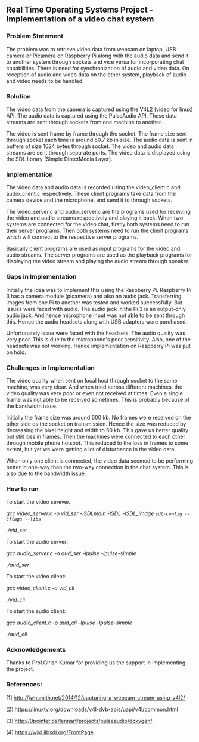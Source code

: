 ## Real Time Operating Systems Project - Implementation of a video chat system

### Problem Statement
The problem was to retrieve video data from webcam on laptop, USB camera or Picamera on Raspberry Pi along with the audio data and send it to another system through sockets and vice versa for incorporating chat capabilities. There is need for synchronization of audio and video data. On reception of audio and video data on the other system, playback of audio and video needs to be handled.

### Solution
The video data from the camera is captured using the V4L2 (video for linux) API. The audio data is captured using the PulseAudio API. These data streams are sent through sockets from one machine to another.

The video is sent frame by frame through the socket. The frame size sent through socket each time is around 50.7 kb in size. The audio data is sent in buffers of size 1024 bytes through socket. The video and audio data streams are sent through separate ports. The video data is displayed using the SDL library (Simple DirectMedia Layer). 

### Implementation
The video data and audio data is recorded using the video_client.c and audio_client.c respectively. These client programs take data from the camera device and the microphone, and send it to through sockets. 

The video_server.c and audio_server.c are the programs used for receiving the video and audio streams respectively and playing it back. When two systems are connected for the video chat, firstly both systems need to run their server programs. Then both systems need to run the client programs which will connect to the respective server programs.

Basically client programs are used as input programs for the video and audio streams. The server programs are used as the playback programs for displaying the video stream and playing the audio stream through speaker.

### Gaps in Implementation
Initially the idea was to implement this using the Raspberry Pi. Raspberry Pi 3 has a camera module (picamera) and also an audio jack. Transferring images from one Pi to another was tested and worked successfully. But issues were faced with audio. The audio jack in the Pi 3 is an output-only audio jack. And hence microphone input was not able to be sent through this. Hence the audio headsets along with USB adapters were purchased. 

Unfortunately issue were faced with the headsets. The audio quality was very poor. This is due to the microphone's poor sensitivity. Also, one of the headsets was not working. Hence implementation on Raspberry Pi was put on hold. 

### Challenges in Implementation
The video quality when sent on local host through socket to the same machine, was very clear. And when tried across different machines, the video quality was very poor or even not received at times. Even a single frame was not able to be received sometimes. This is probably because of the bandwidth issue. 

Initially the frame size was around 600 kb. No frames were received on the other side os the socket on transmission. Hence the size was reduced by decreasing the pixel height and width to 50 kb. This gave us better quality but still loss in frames. Then the machines were connected to each other through mobile phone hotspot. This reduced to the loss in frames to some extent, but yet we were getting a lot of disturbance in the video data.

When only one client is connected, the video data seemed to be performing better in one-way than the two-way connection in the chat system. This is also due to the bandwidth issue. 

### How to run
To start the video serever.

*gcc video_server.c -o vid_ser -lSDLmain -lSDL -lSDL_image `sdl-config --cflags --libs`*  

*./vid_ser*

To start the audio server:

*gcc audio_server.c -o aud_ser -lpulse -lpulse-simple*

*./aud_ser*

To start the video client:

*gcc video_client.c -o vid_cli*

*./vid_cli*

To start the audio client:

*gcc audio_client.c -o aud_cli -lpulse -lpulse-simple*

*./aud_cli*

### Acknowledgements
Thanks to Prof.Girish Kumar for providing us the support in implementing the project. 

### References:
[1] http://jwhsmith.net/2014/12/capturing-a-webcam-stream-using-v4l2/

[2] https://linuxtv.org/downloads/v4l-dvb-apis/uapi/v4l/common.html

[3] http://0pointer.de/lennart/projects/pulseaudio/doxygen/

[4] https://wiki.libsdl.org/FrontPage
